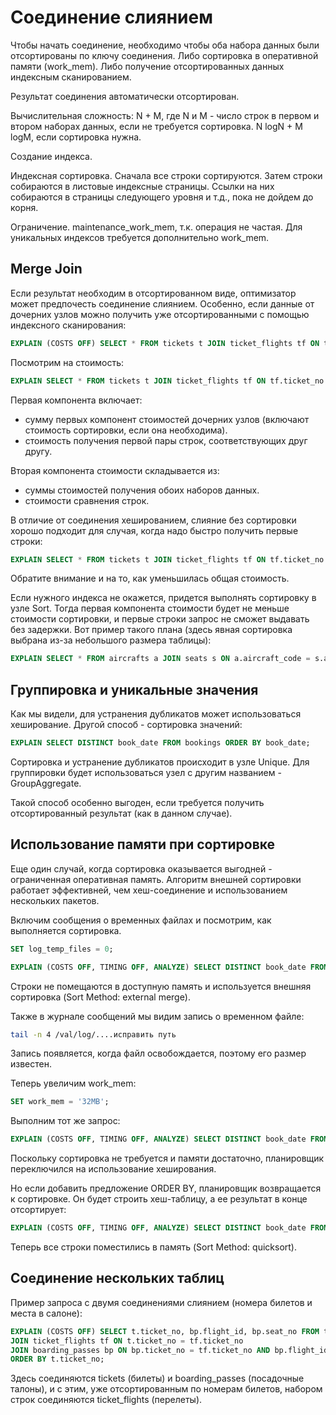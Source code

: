 # Соединение слиянием

Чтобы начать соединение, необходимо чтобы оба набора данных были отсортированы по ключу соединения.
Либо сортировка в оперативной памяти (work_mem).
Либо получение отсортированных данных индексным сканированием.

Результат соединения автоматически отсортирован.

Вычислительная сложность:
N + M, где N и M - число строк в первом и втором наборах данных, если не требуется сортировка.
N logN + M logM, если сортировка нужна.


Создание индекса.

Индексная сортировка.
Сначала все строки сортируются.
Затем строки собираются в листовые индексные страницы.
Ссылки на них собираются в страницы следующего уровня и т.д., пока не дойдем до корня.

Ограничение.
maintenance_work_mem, т.к. операция не частая.
Для уникальных индексов требуется дополнительно work_mem.


## Merge Join

Если результат необходим в отсортированном виде, оптимизатор может предпочесть соединение слиянием.
Особенно, если данные от дочерних узлов можно получить уже отсортированными с помощью индексного сканирования:
```sql
EXPLAIN (COSTS OFF) SELECT * FROM tickets t JOIN ticket_flights tf ON tf.ticket_no = t.ticket_no ORDER BY t.ticket_no;
```

Посмотрим на стоимость:
```sql
EXPLAIN SELECT * FROM tickets t JOIN ticket_flights tf ON tf.ticket_no = t.ticket_no ORDER BY t.ticket_no;
```

Первая компонента включает:
- сумму первых компонент стоимостей дочерних узлов (включают стоимость сортировки, если она необходима).
- стоимость получения первой пары строк, соответствующих друг другу.

Вторая компонента стоимости складывается из:
- суммы стоимостей получения обоих наборов данных.
- стоимости сравнения строк.


В отличие от соединения хешированием, слияние без сортировки хорошо подходит для случая, когда надо быстро получить первые строки:
```sql
EXPLAIN SELECT * FROM tickets t JOIN ticket_flights tf ON tf.ticket_no = t.ticket_no ORDER BY t.ticket_no LIMIT 1000;
```

Обратите внимание и на то, как уменьшилась общая стоимость.


Если нужного индекса не окажется, придется выполнять сортировку в узле Sort.
Тогда первая компонента стоимости будет не меньше стоимости сортировки, и первые строки запрос не сможет выдавать без задержки.
Вот пример такого плана (здесь явная сортировка выбрана из-за небольшого размера таблицы):
```sql
EXPLAIN SELECT * FROM aircrafts a JOIN seats s ON a.aircraft_code = s.aircraft_code ORDER BY a.aircraft_code;
```


## Группировка и уникальные значения

Как мы видели, для устранения дубликатов может использоваться  хеширование.
Другой способ - сортировка значений:
```sql
EXPLAIN SELECT DISTINCT book_date FROM bookings ORDER BY book_date;
```

Сортировка и устранение дубликатов происходит в узле Unique.
Для группировки будет использоваться узел с другим названием - GroupAggregate.

Такой способ особенно выгоден, если требуется получить отсортированный результат (как в данном случае).


## Использование памяти при сортировке

Еще один случай, когда сортировка оказывается выгодней - ограниченная оперативная память.
Алгоритм внешней сортировки работает эффективней, чем хеш-соединение и использованием нескольких пакетов.

Включим сообщения о временных файлах и посмотрим, как выполняется сортировка.
```sql
SET log_temp_files = 0;
```

```sql
EXPLAIN (COSTS OFF, TIMING OFF, ANALYZE) SELECT DISTINCT book_date FROM bookings;
```

Строки не помещаются в доступную память и используется внешняя сортировка (Sort Method: external merge).

Также в журнале сообщений мы видим запись о временном файле:
```bash
tail -n 4 /val/log/....исправить путь
```

Запись появляется, когда файл освобождается, поэтому его размер известен.

Теперь увеличим work_mem:
```sql
SET work_mem = '32MB';
```

Выполним тот же запрос:
```sql
EXPLAIN (COSTS OFF, TIMING OFF, ANALYZE) SELECT DISTINCT book_date FROM bookings;
```

Поскольку сортировка не требуется и памяти достаточно, планировщик переключился на использование хеширования.

Но если добавить предложение ORDER BY, планировщик возвращается к сортировке.
Он будет строить хеш-таблицу, а ее результат в конце отсортирует:
```sql
EXPLAIN (COSTS OFF, TIMING OFF, ANALYZE) SELECT DISTINCT book_date FROM bookings ORDER BY book_date;
```

Теперь все строки поместились в память (Sort Method: quicksort).


## Соединение нескольких таблиц

Пример запроса с двумя соединениями слиянием (номера билетов и места в салоне):
```sql
EXPLAIN (COSTS OFF) SELECT t.ticket_no, bp.flight_id, bp.seat_no FROM tickets t
JOIN ticket_flights tf ON t.ticket_no = tf.ticket_no
JOIN boarding_passes bp ON bp.ticket_no = tf.ticket_no AND bp.flight_id = tf.flight_id
ORDER BY t.ticket_no;
```

Здесь соединяются tickets (билеты) и boarding_passes (посадочные талоны),
и с этим, уже отсортированным по номерам билетов, набором строк соединяются ticket_flights (перелеты).

